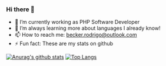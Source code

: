 ### Hi there 👋

- 🔭 I’m currently working as PHP Software Developer
- 🌱 I’m always learning more about languages I already know!
- 📫 How to reach me: [becker.rodrigo@outlook.com](mailto:becker.rodrigo@outlook.com)
- ⚡ Fun fact: These are my stats on github


[![Anurag's github stats](https://github-readme-stats.vercel.app/api?username=rodrigoprobst&count_private=true&show_icons=true&line_height=40&bg_color=0d1117&hide_border=true&text_color=FFFFFF)](https://github.com/anuraghazra/github-readme-stats)
[![Top Langs](https://github-readme-stats.vercel.app/api/top-langs/?username=rodrigoprobst&bg_color=0d1117&hide_border=true&text_color=FFFFFF&count_private=true)](https://github.com/anuraghazra/github-readme-stats)


<!--
**rodrigoprobst/rodrigoprobst** is a ✨ _special_ ✨ repository because its `README.md` (this file) appears on your GitHub profile.

Here are some ideas to get you started:

- 🔭 I’m currently working on ...
- 🌱 I’m currently learning ...
- 👯 I’m looking to collaborate on ...
- 🤔 I’m looking for help with ...
- 💬 Ask me about ...
- 📫 How to reach me: ...
- 😄 Pronouns: ...
- ⚡ Fun fact: ...
-->
